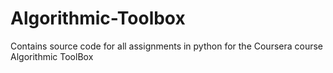 # Algorithmic-Toolbox
Contains source code for all assignments in python for the Coursera course Algorithmic ToolBox